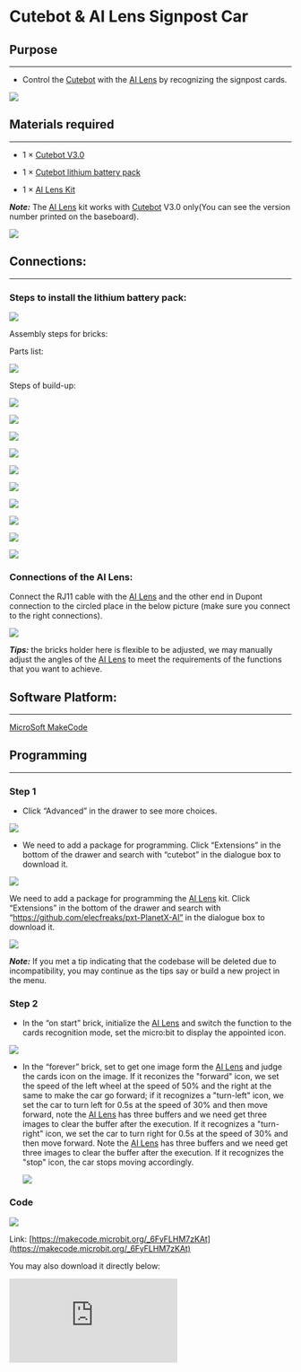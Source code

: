 # Cutebot & AI Lens Signpost Car

## Purpose
---
-  Control the [Cutebot](https://www.elecfreaks.com/micro-bit-smart-cutebot.html) with the [AI Lens](https://www.elecfreaks.com/elecfreaks-smart-ai-lens-kit.html) by recognizing the signpost cards.

![](./images/cutebot-case-17-01.png)

## Materials required
---
- 1 × [Cutebot V3.0](https://www.elecfreaks.com/micro-bit-smart-cutebot.html)

- 1 × [Cutebot lithium battery pack](https://www.elecfreaks.com/cutebot-lithium-battery-pack.html)

- 1 × [AI Lens Kit](https://www.elecfreaks.com/elecfreaks-smart-ai-lens-kit.html)

***Note:*** The [AI Lens](https://www.elecfreaks.com/elecfreaks-smart-ai-lens-kit.html) kit works with [Cutebot](https://www.elecfreaks.com/micro-bit-smart-cutebot.html) V3.0 only(You can see the version number printed on the baseboard).

![](./images/cutebot-16-04.png)

## Connections:
---

### Steps to install the lithium battery pack:

![](./images/cutebot-step-01.png)

Assembly steps for bricks:

Parts list:

![](./images/cutebot-step-02.png)

Steps of build-up:

![](./images/cutebot-step-03.png)

![](./images/cutebot-step-04.png)

![](./images/cutebot-step-05.png)

![](./images/cutebot-step-06.png)

![](./images/cutebot-step-07.png)

![](./images/cutebot-step-08.png)

![](./images/cutebot-step-09.png)

![](./images/cutebot-step-10.png)

![](./images/cutebot-step-11.png)

![](./images/cutebot-step-12.png)


### Connections of the AI Lens:

Connect the RJ11 cable with the [AI Lens](https://www.elecfreaks.com/elecfreaks-smart-ai-lens-kit.html) and the other end in Dupont connection to the circled place in the below picture (make sure you connect to the right connections).

![](./images/cutebot-step-10.png)

***Tips:*** the bricks holder here is flexible to be adjusted, we may manually adjust the angles of the [AI Lens](https://www.elecfreaks.com/elecfreaks-smart-ai-lens-kit.html) to meet the requirements of the functions that you want to achieve.

## Software Platform:
---

[MicroSoft MakeCode](https://makecode.microbit.org/#)

## Programming
---

### Step 1

- Click “Advanced” in the drawer to see more choices.

![](./images/cutebot-pk-1.png)

- We need to add a package for programming. Click “Extensions” in the bottom of the drawer and search with “cutebot” in the dialogue box to download it.

![](./images/cutebot-pk-11.png)


We need to add a package for programming the [AI Lens](https://www.elecfreaks.com/elecfreaks-smart-ai-lens-kit.html) kit. Click “Extensions” in the bottom of the drawer and search with “https://github.com/elecfreaks/pxt-PlanetX-AI” in the dialogue box to download it.

![](./images/cutebot-pk-12.png)

***Note:*** If you met a tip indicating that the codebase will be deleted due to incompatibility, you may continue as the tips say or build a new project in the menu.

###  Step 2

- In the “on start” brick, initialize the [AI Lens](https://www.elecfreaks.com/elecfreaks-smart-ai-lens-kit.html) and switch the function to the cards recognition mode, set the micro:bit to display the appointed icon.

![](./images/case-17-01.png)

- In the “forever” brick, set to get one image form the [AI Lens](https://www.elecfreaks.com/elecfreaks-smart-ai-lens-kit.html) and judge the cards icon on the image. If it reconizes the "forward" icon, we set the speed of the left wheel at the speed of 50% and the right at the same to make the car go forward; if  it recognizes a "turn-left" icon, we set the car to turn left for 0.5s at the speed of 30% and then move forward, note the [AI Lens](https://www.elecfreaks.com/elecfreaks-smart-ai-lens-kit.html) has three buffers and we need get three images to clear the buffer after the execution. If  it recognizes a "turn-right" icon, we set the car to turn right for 0.5s at the speed of 30% and then move forward. Note the [AI Lens](https://www.elecfreaks.com/elecfreaks-smart-ai-lens-kit.html) has three buffers and we need get three images to clear the buffer after the execution. If it recognizes the "stop" icon, the car stops moving accordingly.

  ![](./images/case-17-02.png)



### Code

![](./images/case-17-03.png)

Link: [https://makecode.microbit.org/_6FyFLHM7zKAt](https://makecode.microbit.org/_6FyFLHM7zKAt)

You may also download it directly below:

<div
    style={{
        position: 'relative',
        paddingBottom: '60%',
        overflow: 'hidden',
    }}
>
    <iframe
        src="https://makecode.microbit.org/_6FyFLHM7zKAt"
        frameborder="0"
        sandbox="allow-popups allow-forms allow-scripts allow-same-origin"
        style={{
            position: 'absolute',
            width: '100%',
            height: '100%',
        }}
    />
</div>


## Result
---
If the [AI Lens](https://www.elecfreaks.com/elecfreaks-smart-ai-lens-kit.html) regognizes the "forward" card, the car moves forward; if it recognizes the "turn-left" card, the car turns left and then goes forward; if it recognizes the "turn-right" card, the car turns right and then goes forward; if it recognizes the "stop" card, the car stops moving.

![](./images/cutebot-case-17.gif)

## Exploration
---

## FAQ
---

## Relevant Files
---
